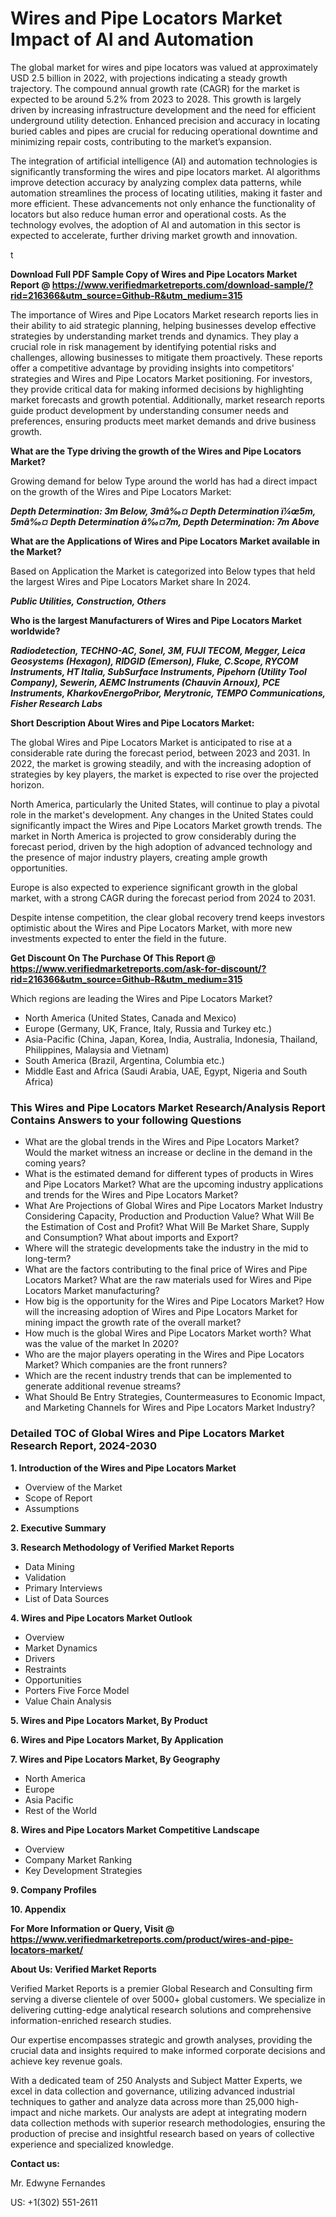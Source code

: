<meta name="title" content="Global Wires and Pipe Locators Market Impact of AI and Automation"><meta name="description" content="The global market for wires and pipe locators was valued at approximately USD 2.5 billion in 2022, with projections indicating a steady growth trajectory. The compound"><meta name="title" content="Wires and Pipe Locators Market Size, Share, Scope, Trends, Growth, Opportunities, Analysis, Forecast"><h1>Wires and Pipe Locators Market Impact of AI and Automation</h1><p>The global market for wires and pipe locators was valued at approximately USD 2.5 billion in 2022, with projections indicating a steady growth trajectory. The compound annual growth rate (CAGR) for the market is expected to be around 5.2% from 2023 to 2028. This growth is largely driven by increasing infrastructure development and the need for efficient underground utility detection. Enhanced precision and accuracy in locating buried cables and pipes are crucial for reducing operational downtime and minimizing repair costs, contributing to the market’s expansion.</p><p>The integration of artificial intelligence (AI) and automation technologies is significantly transforming the wires and pipe locators market. AI algorithms improve detection accuracy by analyzing complex data patterns, while automation streamlines the process of locating utilities, making it faster and more efficient. These advancements not only enhance the functionality of locators but also reduce human error and operational costs. As the technology evolves, the adoption of AI and automation in this sector is expected to accelerate, further driving market growth and innovation.</p>t</p><p id="" class=""><strong>Download Full PDF Sample Copy of Wires and Pipe Locators Market Report @ <a href="https://www.verifiedmarketreports.com/download-sample/?rid=216366&utm_source=Github-R&utm_medium=315" target="_blank">https://www.verifiedmarketreports.com/download-sample/?rid=216366&utm_source=Github-R&utm_medium=315</a></strong></p><p>The importance of&nbsp;Wires and Pipe Locators Market research reports lies in their ability to aid strategic planning, helping businesses develop effective strategies by understanding market trends and dynamics. They play a crucial role in risk management by identifying potential risks and challenges, allowing businesses to mitigate them proactively. These reports offer a competitive advantage by providing insights into competitors' strategies and Wires and Pipe Locators Market positioning. For investors, they provide critical data for making informed decisions by highlighting market forecasts and growth potential. Additionally, market research reports guide product development by understanding consumer needs and preferences, ensuring products meet market demands and drive business growth.</p><p><strong>What are the&nbsp;Type driving the growth of the Wires and Pipe Locators Market?</strong></p><p id="" class="">Growing demand for below Type around the world has had a direct impact on the growth of the Wires and Pipe Locators Market:</p><em><strong>Depth Determination: 3m Below, 3mâ‰¤ Depth Determination ï¼œ5m, 5mâ‰¤ Depth Determination â‰¤7m, Depth Determination: 7m Above</strong></em></p><strong>What are the&nbsp;Applications&nbsp;of Wires and Pipe Locators Market available in the Market?</strong></p><p id="" class="">Based on Application the Market is categorized into Below types that held the largest Wires and Pipe Locators Market share In 2024.</p><em><strong>Public Utilities, Construction, Others</strong></em></p><strong>Who is the largest Manufacturers of Wires and Pipe Locators Market worldwide?</strong></p><p><em><strong>Radiodetection, TECHNO-AC, Sonel, 3M, FUJI TECOM, Megger, Leica Geosystems (Hexagon), RIDGID (Emerson), Fluke, C.Scope, RYCOM Instruments, HT Italia, SubSurface Instruments, Pipehorn (Utility Tool Company), Sewerin, AEMC Instruments (Chauvin Arnoux), PCE Instruments, KharkovEnergoPribor, Merytronic, TEMPO Communications, Fisher Research Labs</strong></em></p><p id="" class=""><strong>Short Description About Wires and Pipe Locators Market:</strong></p><p>The global Wires and Pipe Locators Market is anticipated to rise at a considerable rate during the forecast period, between 2023 and 2031. In 2022, the market is growing steadily, and with the increasing adoption of strategies by key players, the market is expected to rise over the projected horizon.</p><p>North America, particularly the United States, will continue to play a pivotal role in the market's development. Any changes in the United States could significantly impact the Wires and Pipe Locators Market growth trends. The market in North America is projected to grow considerably during the forecast period, driven by the high adoption of advanced technology and the presence of major industry players, creating ample growth opportunities.</p><p>Europe is also expected to experience significant growth in the global market, with a strong CAGR during the forecast period from 2024 to 2031.</p><p>Despite intense competition, the clear global recovery trend keeps investors optimistic about the Wires and Pipe Locators Market, with more new investments expected to enter the field in the future.</p><p id="" class=""><strong>Get Discount On The Purchase Of This Report @ <a href="https://www.verifiedmarketreports.com/ask-for-discount/?rid=216366&utm_source=Github-R&utm_medium=315" target="_blank">https://www.verifiedmarketreports.com/ask-for-discount/?rid=216366&utm_source=Github-R&utm_medium=315</a></strong></p>Which regions are leading the Wires and Pipe Locators Market?</p><ul><li>North America (United States, Canada and Mexico)</li><li>Europe (Germany, UK, France, Italy, Russia and Turkey etc.)</li><li>Asia-Pacific (China, Japan, Korea, India, Australia, Indonesia, Thailand, Philippines, Malaysia and Vietnam)</li><li>South America (Brazil, Argentina, Columbia etc.)</li><li>Middle East and Africa (Saudi Arabia, UAE, Egypt, Nigeria and South Africa)</li></ul><h3 id="" class="">This Wires and Pipe Locators Market Research/Analysis Report Contains Answers to your following Questions</h3><ul><li>What are the global trends in the Wires and Pipe Locators Market? Would the market witness an increase or decline in the demand in the coming years?</li><li>What is the estimated demand for different types of products in Wires and Pipe Locators Market? What are the upcoming industry applications and trends for the Wires and Pipe Locators Market?</li><li>What Are Projections of Global Wires and Pipe Locators Market Industry Considering Capacity, Production and Production Value? What Will Be the Estimation of Cost and Profit? What Will Be Market Share, Supply and Consumption? What about imports and Export?</li><li>Where will the strategic developments take the industry in the mid to long-term?</li><li>What are the factors contributing to the final price of Wires and Pipe Locators Market? What are the raw materials used for Wires and Pipe Locators Market manufacturing?</li><li>How big is the opportunity for the Wires and Pipe Locators Market? How will the increasing adoption of Wires and Pipe Locators Market for mining impact the growth rate of the overall market?</li><li>How much is the global Wires and Pipe Locators Market worth? What was the value of the market In 2020?</li><li>Who are the major players operating in the Wires and Pipe Locators Market? Which companies are the front runners?</li><li>Which are the recent industry trends that can be implemented to generate additional revenue streams?</li><li>What Should Be Entry Strategies, Countermeasures to Economic Impact, and Marketing Channels for Wires and Pipe Locators Market Industry?</li></ul><h3 id="" class="">Detailed TOC of Global Wires and Pipe Locators Market Research Report, 2024-2030</h3><p id="" class=""><strong>1. Introduction of the Wires and Pipe Locators Market</strong></p><ul><li>Overview of the Market</li><li>Scope of Report</li><li>Assumptions</li></ul><p id="" class=""><strong>2. Executive Summary</strong></p><p id="" class=""><strong>3. Research Methodology of Verified Market Reports</strong></p><ul><li>Data Mining</li><li>Validation</li><li>Primary Interviews</li><li>List of Data Sources</li></ul><p id="" class=""><strong>4. Wires and Pipe Locators Market Outlook</strong></p><ul><li>Overview</li><li>Market Dynamics</li><li>Drivers</li><li>Restraints</li><li>Opportunities</li><li>Porters Five Force Model</li><li>Value Chain Analysis</li></ul><p id="" class=""><strong>5. Wires and Pipe Locators Market, By Product</strong></p><p id="" class=""><strong>6. Wires and Pipe Locators Market, By Application</strong></p><p id="" class=""><strong>7. Wires and Pipe Locators Market, By Geography</strong></p><ul><li>North America</li><li>Europe</li><li>Asia Pacific</li><li>Rest of the World</li></ul><p id="" class=""><strong>8. Wires and Pipe Locators Market Competitive Landscape</strong></p><ul><li>Overview</li><li>Company Market Ranking</li><li>Key Development Strategies</li></ul><p id="" class=""><strong>9. Company Profiles</strong></p><p id="" class=""><strong>10. Appendix</strong></p><p id="" class=""><strong>For More Information or Query, Visit @ <a href="https://www.verifiedmarketreports.com/product/wires-and-pipe-locators-market/" target="_blank">https://www.verifiedmarketreports.com/product/wires-and-pipe-locators-market/</a></strong></p><p id="" class=""><strong>About Us: Verified Market Reports</strong></p><p id="" class="">Verified Market Reports is a premier Global Research and Consulting firm serving a diverse clientele of over 5000+ global customers. We specialize in delivering cutting-edge analytical research solutions and comprehensive information-enriched research studies.</p><p id="" class="">Our expertise encompasses strategic and growth analyses, providing the crucial data and insights required to make informed corporate decisions and achieve key revenue goals.</p><p id="" class="">With a dedicated team of 250 Analysts and Subject Matter Experts, we excel in data collection and governance, utilizing advanced industrial techniques to gather and analyze data across more than 25,000 high-impact and niche markets. Our analysts are adept at integrating modern data collection methods with superior research methodologies, ensuring the production of precise and insightful research based on years of collective experience and specialized knowledge.</p><p id="" class=""><strong>Contact us:</strong></p><p id="" class="">Mr. Edwyne Fernandes</p><p id="" class="">US: +1(302) 551-2611</p>